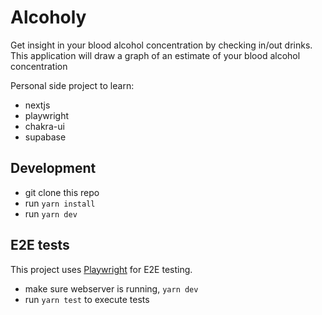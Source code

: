 # Alcoholy

Get insight in your blood alcohol concentration by checking in/out drinks.
This application will draw a graph of an estimate of your blood alcohol concentration

Personal side project to learn:
- nextjs
- playwright
- chakra-ui
- supabase

## Development

- git clone this repo
- run `yarn install`
- run `yarn dev`

## E2E tests

This project uses [Playwright](https://playwright.dev/) for E2E testing.

- make sure webserver is running, `yarn dev`
- run `yarn test` to execute tests
